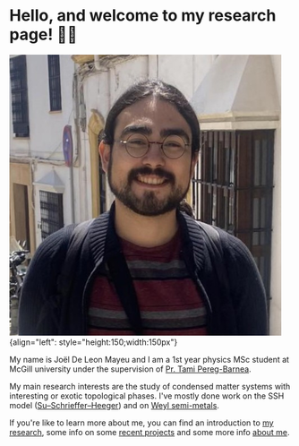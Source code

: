 # Hello, and welcome to my research page! 🧙‍♂️


![My mug](./media/myphoto.jpg "My mug"){align="left": style="height:150;width:150px"}

My name is Joël De Leon Mayeu and I am a 1st year physics MSc student at McGill university under the supervision of [Pr. Tami Pereg-Barnea](https://pbtami.wixsite.com/mysite-1). 

My main research interests are the study of condensed matter systems with interesting or exotic topological phases. I've mostly done work on the SSH model ([Su–Schrieffer–Heeger](https://en.wikipedia.org/wiki/Su%E2%80%93Schrieffer%E2%80%93Heeger_model)) and on [Weyl semi-metals](https://en.wikipedia.org/wiki/Weyl_semimetal).

If you're like to learn more about me, you can find an introduction to [my research](./reasearch/index.md), some info on some [recent projects](./projects/index.md) and some more info [about me](./about/index.md).

